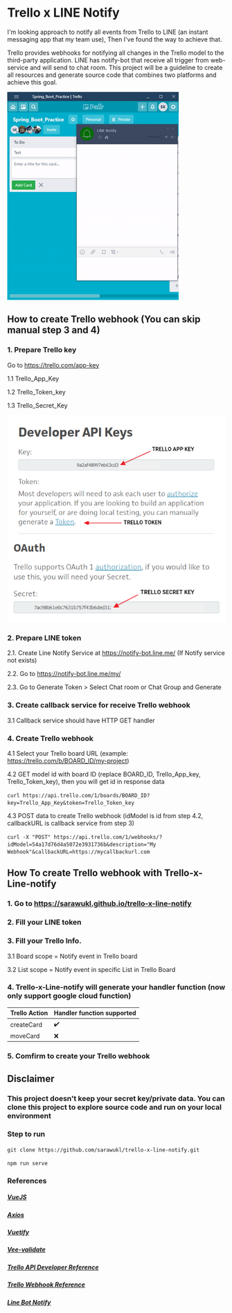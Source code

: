 # Trello x LINE Notify

I'm looking approach to notify all events from Trello to LINE (an instant messaging app that my team use), Then I've found the way to achieve that.

Trello provides webhooks for notifying all changes in the Trello model to the third-party application. LINE has notify-bot that receive all trigger from web-service and will send to chat room. This project will be a guideline to create all resources and generate source code that combines two platforms and achieve this goal.

![screenrecord](https://raw.githubusercontent.com/sarawukl/trello-x-line-notify/master/src/assets/Trello-x-LINE.gif)

## How to create Trello webhook (You can skip manual step 3 and 4)

### 1. Prepare Trello key

Go to https://trello.com/app-key

1.1 Trello_App_Key

1.2 Trello_Token_key

1.3 Trello_Secret_Key

![screenshot](https://raw.githubusercontent.com/sarawukl/trello-x-line-notify/master/src/assets/trello-key-1.png)
![screenshot](https://raw.githubusercontent.com/sarawukl/trello-x-line-notify/master/src/assets/trello-key-2.png)

### 2. Prepare LINE token

2.1. Create Line Notify Service at https://notify-bot.line.me/ (If Notify service not exists)

2.2. Go to https://notify-bot.line.me/my/

2.3. Go to Generate Token > Select Chat room or Chat Group and Generate

### 3. Create callback service for receive Trello webhook

3.1 Callback service should have HTTP GET handler

### 4. Create Trello webhook

4.1 Select your Trello board URL (example: https://trello.com/b/BOARD_ID/my-project)

4.2 GET model id with board ID (replace BOARD_ID, Trello_App_key, Trello_Token_key), then you will get id in response data

`curl https://api.trello.com/1/boards/BOARD_ID?key=Trello_App_Key&token=Trello_Token_key`

4.3 POST data to create Trello webhook (idModel is id from step 4.2, callbackURL is callback service from step 3)

`curl -X "POST" https://api.trello.com/1/webhooks/?idModel=54a17d76d4a5072e3931736b&description="My Webhook"&callbackURL=https://mycallbackurl.com`

## How To create Trello webhook with Trello-x-Line-notify

### 1. Go to https://sarawukl.github.io/trello-x-line-notify

### 2. Fill your LINE token

### 3. Fill your Trello Info.

3.1 Board scope = Notify event in Trello board

3.2 List scope = Notify event in specific List in Trello Board

### 4. Trello-x-Line-notify will generate your handler function (now only support google cloud function)

| Trello Action | Handler function supported |
| ------------- | -------------------------- |
| createCard    | :heavy_check_mark:         |
| moveCard      | :x:                        |

### 5. Comfirm to create your Trello webhook

## Disclaimer

### This project doesn't keep your secret key/private data. You can clone this project to explore source code and run on your local environment

### Step to run

`git clone https://github.com/sarawukl/trello-x-line-notify.git`

`npm run serve`

### References

##### [VueJS](https://vuejs.org/)

##### [Axios](https://github.com/axios/axios)

##### [Vuetify](https://vuetifyjs.com/)

##### [Vee-validate](https://logaretm.github.io/vee-validate/)

##### [Trello API Developer Reference](https://developers.trello.com/)

##### [Trello Webhook Reference](https://developers.trello.com/page/webhooks)

##### [Line Bot Notify](https://notify-bot.line.me/)
